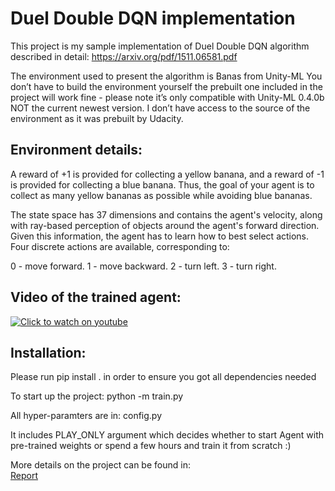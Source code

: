# Duel Double DQN implementation 

This project is my sample implementation of Duel Double DQN algorithm described in detail:
https://arxiv.org/pdf/1511.06581.pdf

The environment used to present the algorithm is Banas from Unity-ML
You don’t have to build the environment yourself the prebuilt one included in the project will work fine - please note it’s only compatible with Unity-ML 0.4.0b NOT the current newest version. I don’t have access to the source of the environment as it was prebuilt by Udacity. 

## Environment details:
A reward of +1 is provided for collecting a yellow banana, and a reward of -1 is provided for collecting a blue banana. Thus, the goal of your agent is to collect as many yellow bananas as possible while avoiding blue bananas.

The state space has 37 dimensions and contains the agent's velocity, along with ray-based perception of objects around the agent's forward direction. Given this information, the agent has to learn how to best select actions. Four discrete actions are available, corresponding to:

0 - move forward.
1 - move backward.
2 - turn left.
3 - turn right.

## Video of the trained agent:
[![Click to watch on youtube](https://img.youtube.com/vi/SRBDl_yjLBM/0.jpg)](https://youtu.be/SRBDl_yjLBM)

## Installation: 
Please run pip install . in order to ensure you got all dependencies needed

To start up the project:
python -m train.py 

All hyper-paramters are in: 
config.py 

It includes PLAY_ONLY argument which decides whether to start Agent with pre-trained weights or spend a few hours and train it from scratch :) 

More details on the project can be found in:  
[Report](/Report.md)



